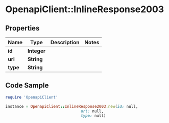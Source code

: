 # OpenapiClient::InlineResponse2003

## Properties

Name | Type | Description | Notes
------------ | ------------- | ------------- | -------------
**id** | **Integer** |  | 
**url** | **String** |  | 
**type** | **String** |  | 

## Code Sample

```ruby
require 'OpenapiClient'

instance = OpenapiClient::InlineResponse2003.new(id: null,
                                 url: null,
                                 type: null)
```


